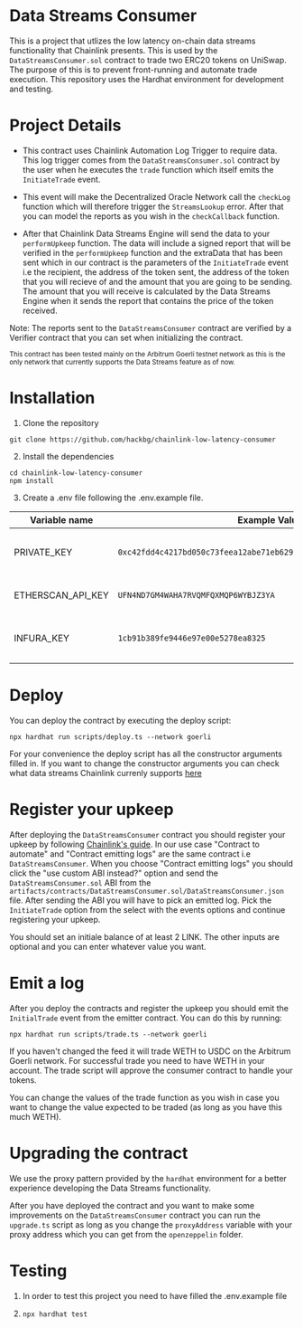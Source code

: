 # Data Streams Consumer

This is a project that utlizes the low latency on-chain data streams functionality that Chainlink presents. This is used by the `DataStreamsConsumer.sol` contract to trade two ERC20 tokens on UniSwap. The purpose of this is to prevent front-running and automate trade execution. This repository uses the Hardhat environment for development and testing.

# Project Details

-   This contract uses Chainlink Automation Log Trigger to require data. This log trigger comes from the `DataStreamsConsumer.sol` contract by the user when he executes the `trade` function which itself emits the `InitiateTrade` event.

-   This event will make the Decentralized Oracle Network call the `checkLog` function which will therefore trigger the `StreamsLookup` error. After that you can model the reports as you wish in the `checkCallback` function.

-   After that Chainlink Data Streams Engine will send the data to your `performUpkeep` function. The data will include a signed report that will be verified in the `performUpkeep` function and the extraData that has been sent which in our contract is the parameters of the `InitiateTrade` event i.e the recipient, the address of the token sent, the address of the token that you will recieve of and the amount that you are going to be sending. The amount that you will receive is calculated by the Data Streams Engine when it sends the report that contains the price of the token received.

Note: The reports sent to the `DataStreamsConsumer` contract are verified by a Verifier contract that you can set when initializing the contract.

<sub> This contract has been tested mainly on the Arbitrum Goerli testnet network as this is the only network that currently supports the Data Streams feature as of now. </sub>

# Installation

1. Clone the repository

```shell
git clone https://github.com/hackbg/chainlink-low-latency-consumer
```

2. Install the dependencies

```shell
cd chainlink-low-latency-consumer
npm install
```

3. Create a .env file following the .env.example file.

| Variable name     | Example Value                                                        | Description                                     |
| ----------------- | -------------------------------------------------------------------- | ----------------------------------------------- |
| PRIVATE_KEY       | `0xc42fdd4c4217bd050c73feea12abe71eb6296701cd298c77911b075fb9836892` | Private key for Ethereum wallet authentication. |
| ETHERSCAN_API_KEY | `UFN4ND7GM4WAHA7RVQMFQXMQP6WYBJZ3YA`                                 | API key for Etherscan API access.               |
| INFURA_KEY        | `1cb91b389fe9446e97e00e5278ea8325`                                   | API key for Infura Ethereum node access.        |

# Deploy

You can deploy the contract by executing the deploy script:

```shell
npx hardhat run scripts/deploy.ts --network goerli
```

For your convenience the deploy script has all the constructor arguments filled in. If you want to change the constructor arguments you can check what data streams Chainlink currenly supports [here](https://docs.chain.link/data-streams/stream-ids?network=arbitrum&page=1#arbitrum-goerli)

# Register your upkeep

After deploying the `DataStreamsConsumer` contract you should register your upkeep by following [Chainlink's guide](https://docs.chain.link/data-streams/getting-started#register-the-upkeep). In our use case "Contract to automate" and "Contract emitting logs" are the same contract i.e `DataStreamsConsumer`. When you choose "Contract emitting logs" you should click the "use custom ABI instead?" option and send the `DataStreamsConsumer.sol` ABI from the `artifacts/contracts/DataStreamsConsumer.sol/DataStreamsConsumer.json` file. After sending the ABI you will have to pick an emitted log. Pick the `InitiateTrade` option from the select with the events options and continue registering your upkeep.

You should set an initiale balance of at least 2 LINK. The other inputs are optional and you can enter whatever value you want.

# Emit a log

After you deploy the contracts and register the upkeep you should emit the `InitialTrade` event from the emitter contract. You can do this by running:

```shell
npx hardhat run scripts/trade.ts --network goerli
```

If you haven't changed the feed it will trade WETH to USDC on the Arbitrum Goerli network. For successful trade you need to have WETH in your account. The trade script will approve the consumer contract to handle your tokens.

You can change the values of the trade function as you wish in case you want to change the value expected to be traded (as long as you have this much WETH).

# Upgrading the contract

We use the proxy pattern provided by the `hardhat` environment for a better experience developing the Data Streams functionality.

After you have deployed the contract and you want to make some improvements on the `DataStreamsConsumer` contract you can run the `upgrade.ts` script as long as you change the `proxyAddress` variable with your proxy address which you can get from the `openzeppelin` folder.

# Testing

1. In order to test this project you need to have filled the .env.example file

2. ```shell
   npx hardhat test
   ```

